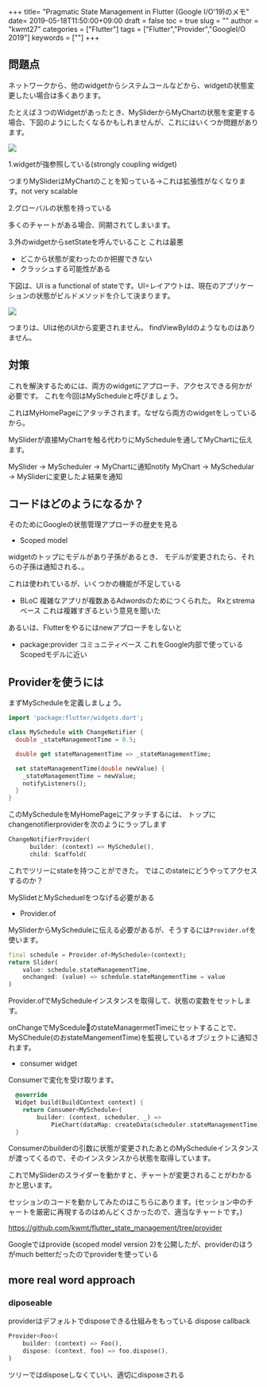 +++
title= "Pragmatic State Management in Flutter (Google I/O'19)のメモ"
date= 2019-05-18T11:50:00+09:00
draft = false
toc = true
slug = ""
author = "kwmt27"
categories = ["Flutter"]
tags = ["Flutter","Provider","GoogleI/O 2019"]
keywords = [""]
+++

## 問題点

ネットワークから、他のwidgetからシステムコールなどから、widgetの状態変更したい場合は多くあります。


たとえば３つのWidgetがあったとき、MySliderからMyChartの状態を変更する場合、下図のようにしたくなるかもしれませんが、これにはいくつか問題があります。

<img src="/images/2019/05/flutter_state_management/directry-refrence.png"/>


1.widgetが強参照している(strongly coupling widget)

つまりMySliderはMyChartのことを知っている→これは拡張性がなくなります。not very scalable

2.グローバルの状態を持っている

多くのチャートがある場合、同期されてしまいます。

3.外のwidgetからsetStateを呼んでいること
これは最悪
- どこから状態が変わったのか把握できない
- クラッシュする可能性がある



下図は、UI is a functional of stateです。UI=レイアウトは、現在のアプリケーションの状態がビルドメソッドを介して決まります。

<img src="/images/2019/05/flutter_state_management/ui_f_state.png"/>

つまりは、UIは他のUIから変更されません。
findViewByIdのようなものはありません。


## 対策

これを解決するためには、両方のwidgetにアプローチ、アクセスできる何かが必要です。
これを今回はMyScheduleと呼びましょう。

これはMyHomePageにアタッチされます。なぜなら両方のwidgetをしっているから。

MySliderが直接MyChartを触る代わりにMyScheduleを通してMyChartに伝えます。

MySlider -> MyScheduler ->  MyChartに通知notify
MyChart -> MySchedular -> MySliderに変更したよ結果を通知


## コードはどのようになるか？
そのためにGoogleの状態管理アプローチの歴史を見る

- Scoped model

widgetのトップにモデルがあり子孫があるとき、
モデルが変更されたら、それらの子孫は通知される、。

これは使われているが、いくつかの機能が不足している


- BLoC
複雑なアプリが複数あるAdwordsのためにつくられた。
Rxとstremaベース
これは複雑すぎるという意見を聞いた

 あるいは、Flutterをやるにはnewアプローチをしないと


- package:provider
コミュニティベース
これをGoogle内部で使っている
Scopedモデルに近い

## Providerを使うには

まずMyScheduleを定義しましょう。

```dart
import 'package:flutter/widgets.dart';

class MySchedule with ChangeNotifier {
  double _stateManagementTime = 0.5;

  double get stateManagementTime => _stateManagementTime;

  set stateManagementTime(double newValue) {
    _stateManagementTime = newValue;
    notifyListeners();
  }
}
```

このMyScheduleをMyHomePageにアタッチするには、
トップにchangenotifierproviderを次のようにラップします


```dart
ChangeNotifierProvider(
      builder: (context) => MySchedule(),
      child: Scaffold(
```

これでツリーにstateを持つことができた。
ではこのstateにどうやってアクセスするのか？


MySlidetとMyScheduelをつなげる必要がある

- Provider.of

MySliderからMyScheduleに伝える必要があるが、そうするには`Provider.of`を使います。


```dart
final schedule = Provider.of<MySchedule>(context);
return Slider(
    value: schedule.stateManagementTime,
    onchanged: (value) => schedule.stateMangementTime = value
)
```

Provider.ofでMyScheduleインスタンスを取得して、状態の変数をセットします。

onChangeでMySceduleのstateManagermetTimeにセットすることで、MySChedule(のおstateMangementTime)を監視しているオブジェクトに通知されます。


- consumer widget

Consumerで変化を受け取ります。

```dart
  @override
  Widget build(BuildContext context) {
    return Consumer<MySchedule>(
        builder: (context, scheduler, _) =>
            PieChart(dataMap: createData(scheduler.stateManagementTime)));
  }
```

Consumerのbuilderの引数に状態が変更されたあとのMyScheduleインスタンスが渡ってくるので、そのインスタンスから状態を取得しています。

これでMySliderのスライダーを動かすと、チャートが変更されることがわかるかと思います。

セッションのコードを動かしてみたのはこちらにあります。(セッション中のチャートを厳密に再現するのはめんどくさかったので、適当なチャートです。)

https://github.com/kwmt/flutter_state_management/tree/provider



Googleではprovide (scoped model version 2)を公開したが、providerのほうがmuch betterだったのでproviderを使っている

## more real word approach

### diposeable

providerはデフォルトでdisposeできる仕組みをもっている
dispose callback

```dart
Provider<Foo>(
    builder: (context) => Foo(),
    dispose: (context, foo) => foo.dispose(),
)
```

ツリーではdisposeしなくていい、適切にdisposeされる